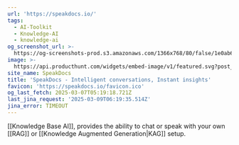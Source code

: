 ```yaml
---
url: 'https://speakdocs.io/'
tags:
  - AI-Toolkit
  - Knowledge-AI
  - knowledge-ai
og_screenshot_url: >-
  https://og-screenshots-prod.s3.amazonaws.com/1366x768/80/false/1e0ab6b9e01ab41c40e3b354a5c2c144e0da08d9569b6a3e304a27d786fd6d3c.jpeg
image: >-
  https://api.producthunt.com/widgets/embed-image/v1/featured.svg?post_id=671906&theme=light
site_name: SpeakDocs
title: 'SpeakDocs - Intelligent conversations, Instant insights'
favicon: 'https://speakdocs.io/favicon.ico'
og_last_fetch: 2025-03-07T05:19:18.721Z
last_jina_request: '2025-03-09T06:19:35.514Z'
jina_error: TIMEOUT
---
```

[[Knowledge Base AI]], provides the ability to chat or speak with your own [[RAG]] or [[Knowledge Augmented Generation|KAG]] setup. 
